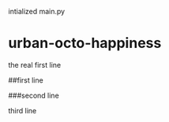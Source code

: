 intialized main.py

# urban-octo-happiness

the real first line

##first line

###second line

third line

